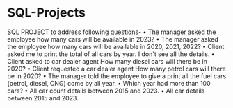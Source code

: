 # SQL-Projects
SQL PROJECT to address following questions-
•	The manager asked the employee how many cars will be available in 2023?
•	The manager asked the employee how many cars will be available in 2020,
2021, 2022?
•	Client asked me to print the total of all cars by year. I don't see all
the details.
•	Client asked to car dealer agent How many diesel cars will there be in
2020?
•	Client requested a car dealer agent How many petrol cars will there be
in 2020?
•	The manager told the employee to give a print all the fuel cars
(petrol, diesel, CNG) come by all year.
•	Which year had more than 100 cars?
•	All car count details between 2015 and 2023.
•	All car details between 2015 and 2023.
